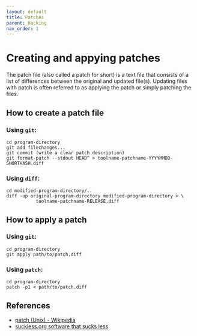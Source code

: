 ```yaml
---
layout: default
title: Patches
parent: Hacking
nav_order: 1
---
```


# Creating and appying patches

The patch file (also called a patch for short) is a text file that consists of a list of differences between the original and updated file(s). Updating files with patch is often referred to as applying the patch or simply patching the files.

## How to create a patch file

### Using `git`:

```
cd program-directory
git add filechanges...
git commit (write a clear patch description)
git format-patch --stdout HEAD^ > toolname-patchname-YYYYMMDD-SHORTHASH.diff
```

### Using `diff`:

```
cd modified-program-directory/..
diff -up original-program-directory modified-program-directory > \
           toolname-patchname-RELEASE.diff
```

## How to apply a patch

### Using `git`:

```
cd program-directory
git apply path/to/patch.diff
```

### Using `patch`:

```
cd program-directory
patch -p1 < path/to/patch.diff
```

## References

* [patch (Unix) - Wikipedia](https://en.wikipedia.org/wiki/Patch_(Unix))
* [suckless.org software that sucks less](https://suckless.org/hacking/)
